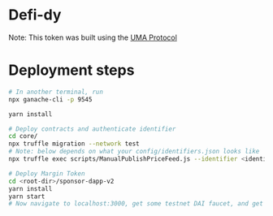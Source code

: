 # Defi-dy
Note: This token was built using the [UMA Protocol](https://github.com/UMAprotocol/protocol)

# Deployment steps
```bash
# In another terminal, run
npx ganache-cli -p 9545

yarn install

# Deploy contracts and authenticate identifier
cd core/
npx truffle migration --network test
# Note: below depends on what your config/identifiers.json looks like
npx truffle exec scripts/ManualPublishPriceFeed.js --identifier <identity> --price <price> --time <timestamp>

# Deploy Margin Token
cd <root-dir>/sponsor-dapp-v2
yarn install
yarn start
# Now navigate to localhost:3000, get some testnet DAI faucet, and get some ERC-20 tokens as collateral
```
